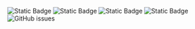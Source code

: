 ![Static Badge](https://img.shields.io/badge/blacklists-60-000000) ![Static Badge](https://img.shields.io/badge/blacklisted-2912238-cc0000) ![Static Badge](https://img.shields.io/badge/whitelisted-2242-00CC00) ![Static Badge](https://img.shields.io/badge/streaming_blacklist-28106-000000) ![GitHub issues](https://img.shields.io/github/issues/fabriziosalmi/blacklists)
